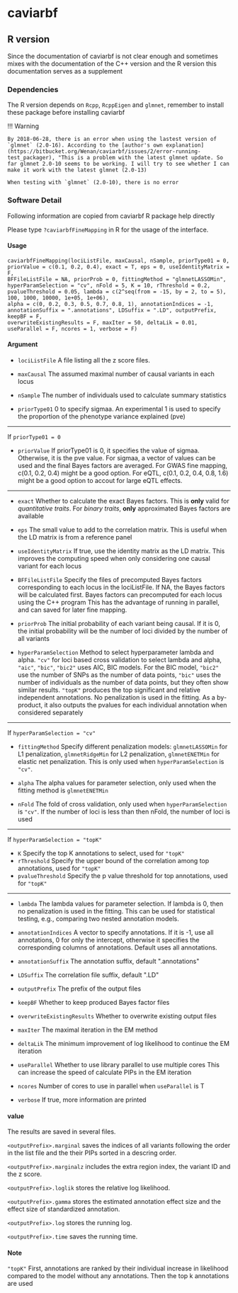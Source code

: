 # caviarbf
## R version
Since the documentation of caviarbf is not clear enough and sometimes mixes with the documentation of the C++ version and the R version this documentation serves as a supplement
### Dependencies
The R version depends on `Rcpp`, `RcppEigen` and `glmnet`, remember to install these package before installing caviarbf 

!!! Warning
    
    By 2018-06-28, there is an error when using the lastest version of `glmnet` (2.0-16). According to the [author's own explanation](https://bitbucket.org/Wenan/caviarbf/issues/2/error-running-test_packager), "This is a problem with the latest glmnet update. So far glmnet 2.0-10 seems to be working. I will try to see whether I can make it work with the latest glmnet (2.0-13)
    
    When testing with `glmnet` (2.0-10), there is no error

### Software Detail 
Following information are copied from caviarbf R package help directly

Please type `?caviarbfFineMapping` in R for the usage of the interface.
#### Usage

    caviarbfFineMapping(lociListFile, maxCausal, nSample, priorType01 = 0, 
    priorValue = c(0.1, 0.2, 0.4), exact = T, eps = 0, useIdentityMatrix = F, 
    BFFileListFile = NA, priorProb = 0, fittingMethod = "glmnetLASSOMin", 
    hyperParamSelection = "cv", nFold = 5, K = 10, rThreshold = 0.2, 
    pvalueThreshold = 0.05, lambda = c(2^seq(from = -15, by = 2, to = 5), 100, 1000, 10000, 1e+05, 1e+06), 
    alpha = c(0, 0.2, 0.3, 0.5, 0.7, 0.8, 1), annotationIndices = -1, 
    annotationSuffix = ".annotations", LDSuffix = ".LD", outputPrefix, keepBF = F, 
    overwriteExistingResults = F, maxIter = 50, deltaLik = 0.01, 
    useParallel = F, ncores = 1, verbose = F)

#### Argument

- `lociListFile` A file listing all the z score files.

- `maxCausal` The assumed maximal number of causal variants in each locus

- `nSample` The number of individuals used to calculate summary statistics

- `priorType01` 0 to specify sigmaa. An experimental 1 is used to specify the proportion of the phenotype variance explained (pve)

---
If `priorType01 = 0`
 
- `priorValue` If priorType01 is 0, it specifies the value of sigmaa. Otherwise, it is the pve value. For sigmaa, a vector of values can be used and the final Bayes factors are averaged. For GWAS fine mapping, c(0.1, 0.2, 0.4) might be a good option. For eQTL, c(0.1, 0.2, 0.4, 0.8, 1.6) might be a good option to accout for large eQTL effects.

---

- `exact` Whether to calculate the exact Bayes factors. This is **only** valid for *quantitative traits*. For *binary traits*, **only** approximated Bayes factors are available

- `eps` The small value to add to the correlation matrix. This is useful when the LD matrix is from a reference panel

- `useIdentityMatrix` If true, use the identity matrix as the LD matrix. This improves the computing speed when only considering one causal variant for each locus

- `BFFileListFile` Specify the files of precomputed Bayes factors corresponding to each locus in the lociListFile. If NA, the Bayes factors will be calculated first. Bayes factors can precomputed for each locus using the C++ program This has the advantage of running in parallel, and can saved for later fine mapping.

- `priorProb` The initial probability of each variant being causal. If it is 0, the initial probability will be the number of loci divided by the number of all variants

- `hyperParamSelection` Method to select hyperparameter lambda and alpha. `"cv"` for loci based cross validation to select lambda and alpha, `"aic"`, `"bic"`, `"bic2"` uses AIC, BIC models. For the BIC model, `"bic2"` use the number of SNPs as the number of data points, `"bic"` uses the number of individuals as the number of data points, but they often show similar results. `"topK"` produces the top significant and relative independent annotations. No penalization is used in the fitting. As a by-product, it also outputs the pvalues for each individual annotation when considered separately

---
If `hyperParamSelection = "cv"`

- `fittingMethod` Specify different penalization models: `glmnetLASSOMin` for L1 penalization, `glmnetRidgeMin` for L2 penalization, `glmnetENETMin` for elastic net penalization. This is only used when `hyperParamSelection` is `"cv"`.

- `alpha` The alpha values for parameter selection, only used when the fitting method is `glmnetENETMin`

- `nFold` The fold of cross validation, only used when `hyperParamSelection` is `"cv"`. If the number of loci is less than then nFold, the number of loci is used

---

If `hyperParamSelection = "topK"`

- `K` Specify the top K annotations to select, used for `"topK"`
- `rThreshold` Specify the upper bound of the correlation among top annotations, used for `"topK"`
- `pvalueThreshold` Specify the p value threshold for top annotations, used for `"topK"`

---

- `lambda` The lambda values for parameter selection. If lambda is 0, then no penalization is used in the fitting. This can be used for statistical testing, e.g., comparing two nested annotation models.

- `annotationIndices` A vector to specify annotations. If it is -1, use all annotations, 0 for only the intercept, otherwise it specifies the corresponding columns of annotations. Default uses all annotations.

- `annotationSuffix` The annotation suffix, default ".annotations"

- `LDSuffix` The correlation file suffix, default ".LD"

- `outputPrefix` The prefix of the output files

- `keepBF` Whether to keep produced Bayes factor files

- `overwriteExistingResults` Whether to overwrite existing output files

- `maxIter` The maximal iteration in the EM method

- `deltaLik` The minimum improvement of log likelihood to continue the EM iteration

- `useParallel` Whether to use library parallel to use multiple cores This can increase the speed of calculate PIPs in the EM iteration

- `ncores` Number of cores to use in parallel when `useParallel` is T

- `verbose` If true, more information are printed
 
#### value
 
The results are saved in several files.  
    
`<outputPrefix>.marginal` saves the indices of all variants following the order in the list file and the their PIPs sorted in a descring order.

`<outputPrefix>.marginalz` includes the extra region index, the variant ID and the z score.
    
`<outputPrefix>.loglik` stores the relative log likelihood.
    
`<outputPrefix>.gamma` stores the estimated annotation effect size and the effect size of standardized annotation.
    
`<outputPrefix>.log` stores the running log.
    
`<outputPrefix>.time` saves the running time.

#### Note
`"topK"` First, annotations are ranked by their individual increase in likelihood compared to the model without any annotations. Then the top k annotations are used



